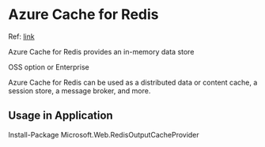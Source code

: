 # Azure Cache for Redis

Ref: [link](https://learn.microsoft.com/en-us/azure/azure-cache-for-redis/cache-overview)

Azure Cache for Redis provides an in-memory data store

OSS option or Enterprise

Azure Cache for Redis can be used as a distributed data or content cache, a session store, a message broker, and more.

## Usage in Application

Install-Package Microsoft.Web.RedisOutputCacheProvider

